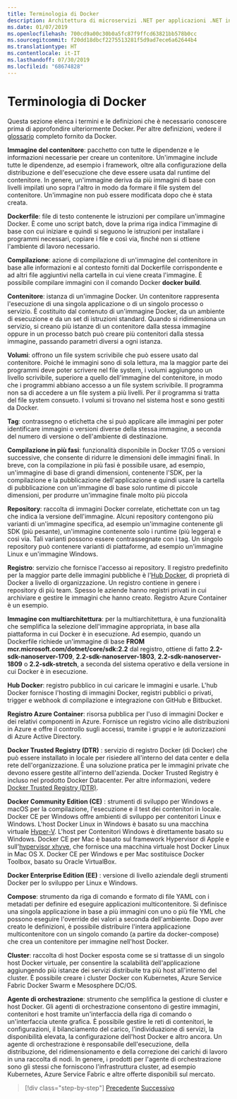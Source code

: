 ```yaml
---
title: Terminologia di Docker
description: Architettura di microservizi .NET per applicazioni .NET in contenitori | Terminologia di Docker
ms.date: 01/07/2019
ms.openlocfilehash: 700cd9a00c30b0a5fc87f9ffcd63821bb578b0cc
ms.sourcegitcommit: f20dd18dbcf2275513281f5d9ad7ece6a62644b4
ms.translationtype: HT
ms.contentlocale: it-IT
ms.lasthandoff: 07/30/2019
ms.locfileid: "68674828"
---
```

# <a name="docker-terminology"></a>Terminologia di Docker

Questa sezione elenca i termini e le definizioni che è necessario conoscere prima di approfondire ulteriormente Docker. Per altre definizioni, vedere il [glossario](https://docs.docker.com/glossary/) completo fornito da Docker.

**Immagine del contenitore**: pacchetto con tutte le dipendenze e le informazioni necessarie per creare un contenitore. Un'immagine include tutte le dipendenze, ad esempio i framework, oltre alla configurazione della distribuzione e dell'esecuzione che deve essere usata dal runtime del contenitore. In genere, un'immagine deriva da più immagini di base con livelli impilati uno sopra l'altro in modo da formare il file system del contenitore. Un'immagine non può essere modificata dopo che è stata creata.

**Dockerfile**: file di testo contenente le istruzioni per compilare un'immagine Docker. È come uno script batch, dove la prima riga indica l'immagine di base con cui iniziare e quindi si seguono le istruzioni per installare i programmi necessari, copiare i file e così via, finché non si ottiene l'ambiente di lavoro necessario.

**Compilazione**: azione di compilazione di un'immagine del contenitore in base alle informazioni e al contesto forniti dal Dockerfile corrispondente e ad altri file aggiuntivi nella cartella in cui viene creata l'immagine. È possibile compilare immagini con il comando Docker **docker build**. 

**Contenitore**: istanza di un'immagine Docker. Un contenitore rappresenta l'esecuzione di una singola applicazione o di un singolo processo o servizio. È costituito dal contenuto di un'immagine Docker, da un ambiente di esecuzione e da un set di istruzioni standard. Quando si ridimensiona un servizio, si creano più istanze di un contenitore dalla stessa immagine oppure in un processo batch può creare più contenitori dalla stessa immagine, passando parametri diversi a ogni istanza.

**Volumi**: offrono un file system scrivibile che può essere usato dal contenitore. Poiché le immagini sono di sola lettura, ma la maggior parte dei programmi deve poter scrivere nel file system, i volumi aggiungono un livello scrivibile, superiore a quello dell'immagine del contenitore, in modo che i programmi abbiano accesso a un file system scrivibile. Il programma non sa di accedere a un file system a più livelli. Per il programma si tratta del file system consueto. I volumi si trovano nel sistema host e sono gestiti da Docker.

**Tag**: contrassegno o etichetta che si può applicare alle immagini per poter identificare immagini o versioni diverse della stessa immagine, a seconda del numero di versione o dell'ambiente di destinazione.

**Compilazione in più fasi**: funzionalità disponibile in Docker 17.05 o versioni successive, che consente di ridurre le dimensioni delle immagini finali. In breve, con la compilazione in più fasi è possibile usare, ad esempio, un'immagine di base di grandi dimensioni, contenente l'SDK, per la compilazione e la pubblicazione dell'applicazione e quindi usare la cartella di pubblicazione con un'immagine di base solo runtime di piccole dimensioni, per produrre un'immagine finale molto più piccola

**Repository**: raccolta di immagini Docker correlate, etichettate con un tag che indica la versione dell'immagine. Alcuni repository contengono più varianti di un'immagine specifica, ad esempio un'immagine contenente gli SDK (più pesante), un'immagine contenente solo i runtime (più leggera) e così via. Tali varianti possono essere contrassegnate con i tag. Un singolo repository può contenere varianti di piattaforme, ad esempio un'immagine Linux e un'immagine Windows.

**Registro**: servizio che fornisce l'accesso ai repository. Il registro predefinito per la maggior parte delle immagini pubbliche è l'[Hub Docker](https://hub.docker.com/), di proprietà di Docker a livello di organizzazione. Un registro contiene in genere i repository di più team. Spesso le aziende hanno registri privati in cui archiviare e gestire le immagini che hanno creato. Registro Azure Container è un esempio.

**Immagine con multiarchitettura**: per la multiarchitettura, è una funzionalità che semplifica la selezione dell'immagine appropriata, in base alla piattaforma in cui Docker è in esecuzione. Ad esempio, quando un Dockerfile richiede un'immagine di base **FROM mcr.microsoft.com/dotnet/core/sdk:2.2** dal registro, ottiene di fatto **2.2-sdk-nanoserver-1709**, **2.2-sdk-nanoserver-1803**, **2.2-sdk-nanoserver-1809** o **2.2-sdk-stretch**, a seconda del sistema operativo e della versione in cui Docker è in esecuzione.

**Hub Docker**: registro pubblico in cui caricare le immagini e usarle. L'hub Docker fornisce l'hosting di immagini Docker, registri pubblici o privati, trigger e webhook di compilazione e integrazione con GitHub e Bitbucket.

**Registro Azure Container**: risorsa pubblica per l'uso di immagini Docker e dei relativi componenti in Azure. Fornisce un registro vicino alle distribuzioni in Azure e offre il controllo sugli accessi, tramite i gruppi e le autorizzazioni di Azure Active Directory.

**Docker Trusted Registry (DTR)** : servizio di registro Docker (di Docker) che può essere installato in locale per risiedere all'interno del data center e della rete dell'organizzazione. È una soluzione pratica per le immagini private che devono essere gestite all'interno dell'azienda. Docker Trusted Registry è incluso nel prodotto Docker Datacenter. Per altre informazioni, vedere [Docker Trusted Registry (DTR)](https://docs.docker.com/docker-trusted-registry/overview/).

**Docker Community Edition (CE)** : strumenti di sviluppo per Windows e macOS per la compilazione, l'esecuzione e il test dei contenitori in locale. Docker CE per Windows offre ambienti di sviluppo per contenitori Linux e Windows. L'host Docker Linux in Windows è basato su una macchina virtuale [Hyper-V](https://www.microsoft.com/cloud-platform/server-virtualization). L'host per Contenitori Windows è direttamente basato su Windows. Docker CE per Mac è basato sul framework Hypervisor di Apple e sull'[hypervisor xhyve](https://github.com/mist64/xhyve), che fornisce una macchina virtuale host Docker Linux in Mac OS X. Docker CE per Windows e per Mac sostituisce Docker Toolbox, basato su Oracle VirtualBox.

**Docker Enterprise Edition (EE)** : versione di livello aziendale degli strumenti Docker per lo sviluppo per Linux e Windows.

**Compose**: strumento da riga di comando e formato di file YAML con i metadati per definire ed eseguire applicazioni multicontenitore. Si definisce una singola applicazione in base a più immagini con uno o più file YML che possono eseguire l'override dei valori a seconda dell'ambiente. Dopo aver creato le definizioni, è possibile distribuire l'intera applicazione multicontenitore con un singolo comando (a partire da docker-compose) che crea un contenitore per immagine nell'host Docker.

**Cluster**: raccolta di host Docker esposta come se si trattasse di un singolo host Docker virtuale, per consentire la scalabilità dell'applicazione aggiungendo più istanze dei servizi distribuite tra più host all'interno del cluster. È possibile creare i cluster Docker con Kubernetes, Azure Service Fabric Docker Swarm e Mesosphere DC/OS.

**Agente di orchestrazione**: strumento che semplifica la gestione di cluster e host Docker. Gli agenti di orchestrazione consentono di gestire immagini, contenitori e host tramite un'interfaccia della riga di comando o un'interfaccia utente grafica. È possibile gestire le reti di contenitori, le configurazioni, il bilanciamento del carico, l'individuazione di servizi, la disponibilità elevata, la configurazione dell'host Docker e altro ancora. Un agente di orchestrazione è responsabile dell'esecuzione, della distribuzione, del ridimensionamento e della correzione dei carichi di lavoro in una raccolta di nodi. In genere, i prodotti per l'agente di orchestrazione sono gli stessi che forniscono l'infrastruttura cluster, ad esempio Kubernetes, Azure Service Fabric e altre offerte disponibili sul mercato. 

>[!div class="step-by-step"]
>[Precedente](docker-defined.md)
>[Successivo](docker-containers-images-registries.md)
